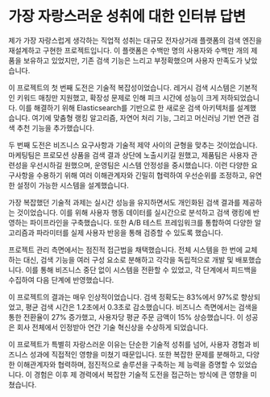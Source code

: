 # 가장 자랑스러운 성취에 대한 인터뷰 답변

제가 가장 자랑스럽게 생각하는 직업적 성취는 대규모 전자상거래 플랫폼의 검색 엔진을 재설계하고 구현한 프로젝트입니다. 이 플랫폼은 수백만 명의 사용자와 수백만 개의 제품을 보유하고 있었지만, 기존 검색 기능은 느리고 부정확했으며 사용자 만족도가 낮았습니다.

이 프로젝트의 첫 번째 도전은 기술적 복잡성이었습니다. 레거시 검색 시스템은 기본적인 키워드 매칭만 지원했고, 확장성 문제로 인해 피크 시간에 성능이 크게 저하되었습니다. 이를 해결하기 위해 Elasticsearch를 기반으로 한 새로운 검색 아키텍처를 설계했습니다. 여기에 맞춤형 랭킹 알고리즘, 자연어 처리 기능, 그리고 머신러닝 기반 연관 검색 추천 기능을 추가했습니다.

두 번째 도전은 비즈니스 요구사항과 기술적 제약 사이의 균형을 맞추는 것이었습니다. 마케팅팀은 프로모션 상품을 검색 결과 상단에 노출시키길 원했고, 제품팀은 사용자 관련성을 우선시하길 원했으며, 운영팀은 시스템 안정성을 중시했습니다. 이런 다양한 요구사항을 수용하기 위해 여러 이해관계자와 긴밀히 협력하여 우선순위를 조정하고, 유연한 설정이 가능한 시스템을 설계했습니다.

가장 복잡했던 기술적 과제는 실시간 성능을 유지하면서도 개인화된 검색 결과를 제공하는 것이었습니다. 이를 위해 사용자 행동 데이터를 실시간으로 분석하고 검색 랭킹에 반영하는 파이프라인을 구축했습니다. 또한 A/B 테스트 프레임워크를 통합하여 다양한 알고리즘과 파라미터를 실제 사용자 반응을 통해 검증할 수 있도록 했습니다.

프로젝트 관리 측면에서는 점진적 접근법을 채택했습니다. 전체 시스템을 한 번에 교체하는 대신, 검색 기능을 여러 구성 요소로 분해하고 각각을 독립적으로 개발 및 배포했습니다. 이를 통해 비즈니스 중단 없이 시스템을 전환할 수 있었고, 각 단계에서 피드백을 수집하여 다음 단계에 반영했습니다.

이 프로젝트의 결과는 매우 인상적이었습니다. 검색 정확도는 83%에서 97%로 향상되었고, 평균 검색 시간은 1.2초에서 0.3초로 감소했습니다. 비즈니스 측면에서는 검색을 통한 전환율이 27% 증가했고, 사용자당 평균 주문 금액이 15% 상승했습니다. 이 성공은 회사 전체에서 인정받아 연간 기술 혁신상을 수상하게 되었습니다.

이 프로젝트가 특별히 자랑스러운 이유는 단순한 기술적 성취를 넘어, 사용자 경험과 비즈니스 성과에 직접적인 영향을 미쳤기 때문입니다. 또한 복잡한 문제를 분해하고, 다양한 이해관계자와 협력하며, 점진적으로 솔루션을 구축하는 제 능력을 증명할 수 있었습니다. 이 경험은 이후 제 경력에서 복잡한 기술적 도전을 접근하는 방식에 큰 영향을 미쳤습니다.